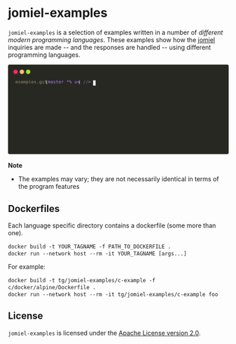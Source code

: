 # jomiel-examples

`jomiel-examples` is a selection of examples written in a number of
_different modern programming languages_. These examples show how the
[jomiel] inquiries are made -- and the responses are handled -- using
different programming languages.

![Example](./docs/examples/nodejs-framed.svg)

**Note**

- The examples may vary; they are not necessarily identical in terms of
  the program features

## Dockerfiles

Each language specific directory contains a dockerfile (some more than
one).

```shell
docker build -t YOUR_TAGNAME -f PATH_TO_DOCKERFILE .
docker run --network host --rm -it YOUR_TAGNAME [args...]
```

For example:

```shell
docker build -t tg/jomiel-examples/c-example -f c/docker/alpine/Dockerfile .
docker run --network host --rm -it tg/jomiel-examples/c-example foo
```

## License

`jomiel-examples` is licensed under the [Apache License version
2.0][APLv2].


[jomiel]: https://github.com/guendto/jomiel
[APLv2]: https://www.tldrlegal.com/l/apache2
